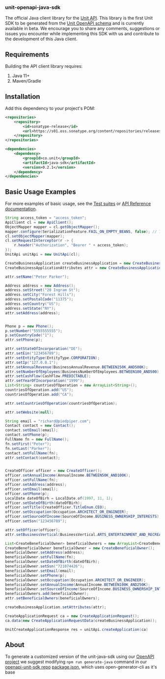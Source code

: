 ### unit-openapi-java-sdk

The official Java client library for the [Unit API](https://unit.co/docs/api/). This library is the first Unit SDK to be generated from the [Unit OpenAPI schema](https://github.com/unit-finance/openapi-unit-sdk) and is currently available in beta. We encourage you to share any comments, suggestions or issues you encounter while implementing this SDK with us and contribute to the development of this Java client.

## Requirements

Building the API client library requires:

1. Java 11+
2. Maven/Gradle

## Installation

Add this dependency to your project's POM:

```xml
<repositories>
    <repository>
        <id>sonatype-release</id>
        <url>https://s01.oss.sonatype.org/content/repositories/releases/</url>
    </repository>
</repositories>

<dependencies>
    <dependency>
        <groupId>co.unit</groupId>
        <artifactId>java-sdk</artifactId>
        <version>0.2.1</version>
    </dependency>
</dependencies>
```

## Basic Usage Examples

For more examples of basic usage, see the [Test suites](https://github.com/unit-finance/unit-openapi-java-sdk/tree/main/src/test/java/unit/java/sdk) or [API Reference documentation](https://docs.unit.co/).

```java
String access_token = "access_token";
ApiClient cl = new ApiClient();
ObjectMapper mapper = cl.getObjectMapper();
mapper.configure(SerializationFeature.FAIL_ON_EMPTY_BEANS, false); // To allow certain requests with empty bodies
cl.setObjectMapper(mapper);
cl.setRequestInterceptor(r -> {
    r.header("Authorization", "Bearer " + access_token);
});
UnitApi unitApi = new UnitApi(cl);

CreateBusinessApplication createBusinessApplication = new CreateBusinessApplication();
CreateBusinessApplicationAttributes attr = new CreateBusinessApplicationAttributes();

attr.setName("Peter Parker");

Address address = new Address();
address.setStreet("20 Ingram St");
address.setCity("Forest Hills");
address.setPostalCode("11375");
address.setCountry("US");
address.setState("NY");
attr.setAddress(address);


Phone p = new Phone();
p.setNumber("5555555555");
p.setCountryCode("1");
attr.setPhone(p);

attr.setStateOfIncorporation("DE");
attr.setEin("123456789");
attr.setEntityType(EntityType.CORPORATION);
attr.setIp("127.0.0.1");
attr.setAnnualRevenue(BusinessAnnualRevenue.BETWEEN250K_AND500K);
attr.setNumberOfEmployees(BusinessNumberOfEmployees.BETWEEN100_AND500);
attr.setCashFlow(CashFlow.PREDICTABLE);
attr.setYearOfIncorporation("1999");
List<String> countriesOfOperation = new ArrayList<String>();
countriesOfOperation.add("US");
countriesOfOperation.add("CA");

attr.setCountriesOfOperation(countriesOfOperation);

attr.setWebsite(null);

String email = "richard@piedpiper.com";
Contact contact = new Contact();
contact.setEmail(email);
contact.setPhone(p);
FullName fn = new FullName();
fn.setFirst("Peter");
fn.setLast("Parker");
contact.setFullName(fn);
attr.setContact(contact);


CreateOfficer officer = new CreateOfficer();
officer.setAnnualIncome(AnnualIncome.BETWEEN50K_AND100K);
officer.setFullName(fn);
officer.setAddress(address);
officer.setEmail(email);
officer.setPhone(p);
LocalDate dateOfBirh = LocalDate.of(1997, 11, 1);
officer.setDateOfBirth(dateOfBirh);
officer.setTitle(CreateOfficer.TitleEnum.CEO);
officer.setOccupation(Occupation.ARCHITECT_OR_ENGINEER);
officer.setSourceOfIncome(SourceOfIncome.BUSINESS_OWNERSHIP_INTERESTS);
officer.setSsn("123456789");

attr.setOfficer(officer);
attr.setBusinessVertical(BusinessVertical.ARTS_ENTERTAINMENT_AND_RECREATION);

List<CreateBeneficialOwner> beneficialOwners = new ArrayList<CreateBeneficialOwner>();
CreateBeneficialOwner beneficialOwner = new CreateBeneficialOwner();
beneficialOwner.setAddress(address);
beneficialOwner.setFullName(fn);
beneficialOwner.setDateOfBirth(dateOfBirh);
beneficialOwner.setSsn("721074426");
beneficialOwner.setEmail(email);
beneficialOwner.setPhone(p);
beneficialOwner.setOccupation(Occupation.ARCHITECT_OR_ENGINEER);
beneficialOwner.setAnnualIncome(AnnualIncome.BETWEEN100K_AND250K);
beneficialOwner.setSourceOfIncome(SourceOfIncome.BUSINESS_OWNERSHIP_INTERESTS);
beneficialOwners.add(beneficialOwner);
attr.setBeneficialOwners(beneficialOwners);

createBusinessApplication.setAttributes(attr);

CreateApplicationRequest ca = new CreateApplicationRequest();
ca.data(new CreateApplicationRequestData(createBusinessApplication));

UnitCreateApplicationResponse res = unitApi.createApplication(ca)
```

## About

To generate a customized version of the unit-java-sdk using our [OpenAPI project](https://github.com/unit-finance/openapi-unit-sdk)
we suggest modifying `npm run generate-java` command in our [openapi-unit-sdk repo](https://github.com/unit-finance/openapi-unit-sdk/tree/main) [package.json](https://github.com/unit-finance/openapi-unit-sdk/blob/main/package.json), which uses open-generator-cli as it's base
